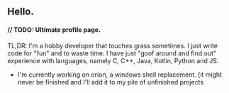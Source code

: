 ## Hello.
#### // TODO: Ultimate profile page.

TL;DR: I'm a hobby developer that touches grass sometimes. I just write code for "fun" and to waste time. I have just "goof around and find out" experience with languages, namely C, C++, Java, Kotlin, Python and JS.

- I'm currently working on orion, a windows shell replacement. (it might never be finished and I'll add it to my pile of unfinished projects
